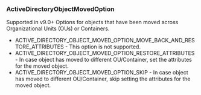 ### ActiveDirectoryObjectMovedOption
Supported in v9.0+
Options for objects that have been moved across Organizational Units (OUs) or Containers.

- ACTIVE_DIRECTORY_OBJECT_MOVED_OPTION_MOVE_BACK_AND_RESTORE_ATTRIBUTES - This option is not supported.
- ACTIVE_DIRECTORY_OBJECT_MOVED_OPTION_RESTORE_ATTRIBUTES - In case object has moved to different OU/Container, set the attributes for the moved object.
- ACTIVE_DIRECTORY_OBJECT_MOVED_OPTION_SKIP - In case object has moved to different OU/Container, skip setting the attributes for the moved object.
